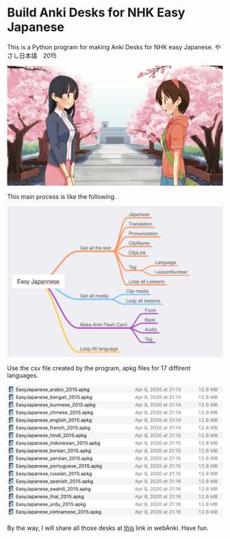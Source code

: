 # Build Anki Desks for NHK Easy Japanese

 This is a Python program for making Anki Desks for NHK easy Japanese.  やさし日本語　2015

![](https://raw.githubusercontent.com/HuangJiaLian/DataBase0/master/uPic/vIIF53.png)

This main process is like the following.

![](https://raw.githubusercontent.com/HuangJiaLian/DataBase0/master/uPic/IPJotx.png)

Use the csv file created by the program, apkg files for 17 diffirent languages. 

![](https://raw.githubusercontent.com/HuangJiaLian/DataBase0/master/uPic/ZlNNPj.png)

By the way, I will share all those desks at [this](https://ankiweb.net/shared/byauthor/364543450) link in webAnki. Have fun.

